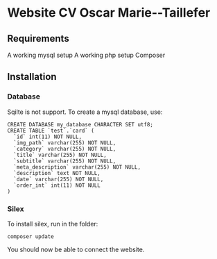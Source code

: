 # Website CV Oscar Marie--Taillefer

## Requirements

A working mysql setup
A working php setup
Composer 

## Installation

### Database

Sqilte is not support. To create a mysql database, use:

```
CREATE DATABASE my_database CHARACTER SET utf8;
CREATE TABLE `test`.`card` (
  `id` int(11) NOT NULL,
  `img_path` varchar(255) NOT NULL,
  `category` varchar(255) NOT NULL,
  `title` varchar(255) NOT NULL,
  `subtitle` varchar(255) NOT NULL,
  `meta_description` varchar(255) NOT NULL,
  `description` text NOT NULL,
  `date` varchar(255) NOT NULL,
  `order_int` int(11) NOT NULL
)
```

### Silex

To install silex, run in the folder:
```
composer update
```
You should now be able to connect the website.
